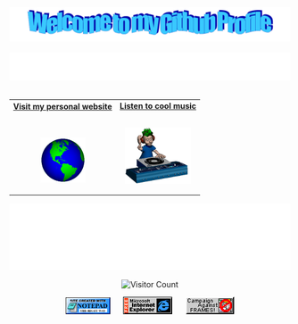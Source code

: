 <!-- "Hero" Header -->
<div align="center">
  <img src="https://raw.githubusercontent.com/vstyler96/vstyler96/refs/heads/main/images/welcome.png" style="max-width: 100%;" alt="Welcome to my Github Profile" />
  <br />
  <br />
  <img height="50" alt="My Name is Vincent and I like Laravel and Vue 3" src="images/personal_note.svg?v=20241006" />
  <br />
  <br />

</div>

<!-- Social -->
<table width="100%" align="center">
<tr>
<td align="center">
<a href="https://kingbeencent.dev">
<strong>Visit my personal website </strong>
<br />
<br />
<br />

<p>

<img alt="Globe" height="80" src="images/globe.gif">
</a>
</p>

</td>


<td align="center">
<a href="https://www.youtube.com/watch?v=3YxaaGgTQYM&ab_channel=EvanescenceVEVO">
<strong>Listen to cool music</strong>
<br />
<br />


<p>
<img height="100" alt="Music" src="images/music.gif"> 
</a>
</p>

</td>
</tr>
</table>

<div align="center">
<!-- <a href="https://github.com/vstyler96/vstyler96/issues/62#issuecomment-new"><img src="images/guestbook.svg"></a>  -->
</div>

<!-- Guestbook -->
<!-- | Name | Date | Message |
|---|---|---|
| <a href="https://github.com/cosalt"><img width="24" src="https://avatars.githubusercontent.com/u/91860754?s=24&u=bf4e43539fce95baecb2273e7de0e25d8dc4c7a8&v=4" alt="cosalt" /> cosalt</a> |10/6/2024, 6:02:20 AM|🦦🦦🦦|
| <a href="https://github.com/MithuAhammad"><img width="24" src="https://avatars.githubusercontent.com/u/146988350?s=24&u=a76bad91971d550c6b6e7f61e21bec803c649761&v=4" alt="MithuAhammad" /> MithuAhammad</a> |9/27/2024, 6:18:37 AM|hi|
| <a href="https://github.com/jordiup"><img width="24" src="https://avatars.githubusercontent.com/u/21688404?s=24&u=84be4ac37f45ed21ba15366ef9f9564f3efb6c0e&v=4" alt="jordiup" /> jordiup</a> |9/19/2024, 11:27:34 AM|check out my postgres gui :)|
| <a href="https://github.com/manenbranta"><img width="24" src="https://avatars.githubusercontent.com/u/179237030?s=24&u=50cd1b2ea4c5550dc4bcb540cd7516000747d276&v=4" alt="manenbranta" /> manenbranta</a> |9/4/2024, 11:50:16 AM|High socks are cool! Gotta wear 'em outside!|
| <a href="https://github.com/godofecht"><img width="24" src="https://avatars.githubusercontent.com/u/11516291?s=24&u=235a8011559c052a9750741756f153e98dbc7ac3&v=4" alt="godofecht" /> godofecht</a> |8/30/2024, 6:34:29 PM|NOOOOOOO ban Kacper<br />…<br />On Fri, Aug 30, 2024 at 6:33 PM Kacper Kramarz-Fernandez < ***@***.***> wrote:<br /> eye laws...| -->
<!-- /Guestbook -->

<!-- Footer -->

<div align="center">

<img height="120" alt="Thanks for visiting me" width="100%" src="https://raw.githubusercontent.com/vstyler96/vstyler96/master/images/marquee.svg" />
<br />

![Visitor Count](https://profile-counter.glitch.me/vstyler96/count.svg)


<img src="https://raw.githubusercontent.com/vstyler96/vstyler96/master/images/notepad.gif" alt="Site created with Notepad" height="30" />
<!-- "margin-right: whatever;" -->
<span>&nbsp;&nbsp;&nbsp;&nbsp;</span>  
<img src="https://raw.githubusercontent.com/vstyler96/vstyler96/master/images/ie_logo.gif" alt="Microsoft Internet Explorer" />
<span>&nbsp;&nbsp;&nbsp;&nbsp;</span>  
<img src="https://raw.githubusercontent.com/vstyler96/vstyler96/master/images/noframes.gif" alt="Microsoft Internet Explorer" />

</div>
